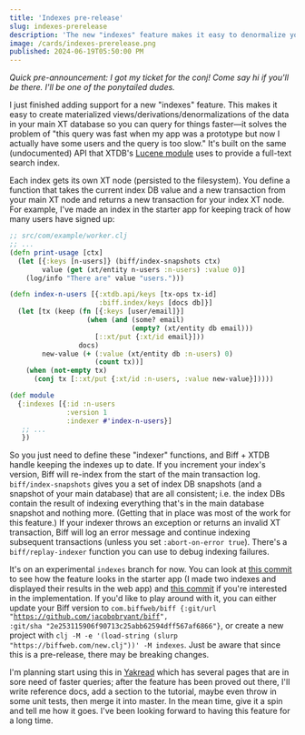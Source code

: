 ```yaml
---
title: 'Indexes pre-release'
slug: indexes-prerelease
description: 'The new "indexes" feature makes it easy to denormalize your main XT database so you can query for things faster.'
image: /cards/indexes-prerelease.png
published: 2024-06-19T05:50:00 PM
---
```


*Quick pre-announcement: I got my ticket for the conj! Come say hi if you'll be there. I'll be one of the ponytailed dudes.*

I just finished adding support for a new "indexes" feature. This makes it easy to create materialized
views/derivations/denormalizations of the data in your main XT database so you can query for things faster&mdash;it
solves the problem of "this query was fast when my app was a prototype but now I actually have some users and the query
is too slow." It's built on the same (undocumented) API that XTDB's [Lucene
module](https://v1-docs.xtdb.com/extensions/1.24.3/full-text-search/) uses to provide a full-text search index.

Each index gets its own XT node (persisted to the filesystem). You define a function that takes the current index DB
value and a new transaction from your main XT node and returns a new transaction for your index XT node. For example,
I've made an index in the starter app for keeping track of how many users have signed up:

```clojure
;; src/com/example/worker.clj
;; ...
(defn print-usage [ctx]
  (let [{:keys [n-users]} (biff/index-snapshots ctx)
        value (get (xt/entity n-users :n-users) :value 0)]
    (log/info "There are" value "users.")))

(defn index-n-users [{:xtdb.api/keys [tx-ops tx-id]
                      :biff.index/keys [docs db]}]
  (let [tx (keep (fn [{:keys [user/email]}]
                   (when (and (some? email)
                              (empty? (xt/entity db email)))
                     [::xt/put {:xt/id email}]))
                 docs)
        new-value (+ (:value (xt/entity db :n-users) 0)
                     (count tx))]
    (when (not-empty tx)
      (conj tx [::xt/put {:xt/id :n-users, :value new-value}]))))

(def module
  {:indexes [{:id :n-users
              :version 1
              :indexer #'index-n-users}]
   ;; ...
   })
```

So you just need to define these "indexer" functions, and Biff + XTDB handle keeping the indexes up to date.
If you increment your index's version, Biff will re-index from the start of the main transaction log.
`biff/index-snapshots` gives you a set of index DB snapshots (and a snapshot of your main database) that are all
consistent; i.e. the index DBs contain the result of indexing everything that's in the main database snapshot and
nothing more. (Getting that in place was most of the work for this feature.) If your indexer throws an exception or
returns an invalid XT transaction, Biff will log an error message and continue indexing subsequent transactions (unless
you set `:abort-on-error true`). There's a `biff/replay-indexer` function you can use to debug indexing failures.

It's on an experimental `indexes` branch for now. You can look at [this
commit](https://github.com/jacobobryant/biff/commit/2e253115906f90713c25abb62594dff567af6866) to see how the feature
looks in the starter app (I made two indexes and displayed their results in the web app) and [this
commit](https://github.com/jacobobryant/biff/commit/e070f723fe2e87d63c736364ad2a078099d0930c) if you're interested in
the implementation. If you'd like to play around with it, you can either update your Biff
version to <code style="word-wrap:anywhere;">com.biffweb/biff {:git/url "https://github.com/jacobobryant/biff", :git/sha
"2e253115906f90713c25abb62594dff567af6866"}</code>, or create a new project with `clj -M -e '(load-string (slurp
"https://biffweb.com/new.clj"))' -M indexes`. Just be aware that since this is a pre-release, there may be breaking
changes.

I'm planning start using this in [Yakread](https://yakread.com) which has several pages that are in sore need of faster
queries; after the feature has been proved out there, I'll write reference docs, add a section to the tutorial, maybe
even throw in some unit tests, then merge it into master. In the mean time, give it a spin and tell me how it goes. I've
been looking forward to having this feature for a long time.